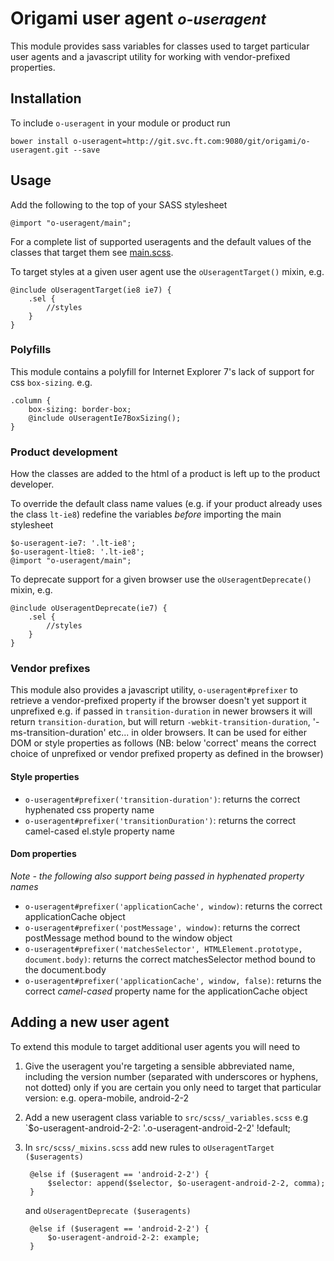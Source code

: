 # Origami user agent <small>*o-useragent*</small>

This module provides sass variables for classes used to target particular user agents and a javascript utility for working with vendor-prefixed properties.

## Installation

To include `o-useragent` in your module or product run

	bower install o-useragent=http://git.svc.ft.com:9080/git/origami/o-useragent.git --save

## Usage

Add the following to the top of your SASS stylesheet

	@import "o-useragent/main";  

For a complete list of supported useragents and the default values of the classes that target them see [main.scss](http://git.svc.ft.com/blob/origami%2Fo-useragent.git/HEAD/_variables.scss).

To target styles at a given user agent use the `oUseragentTarget()` mixin, e.g.

	@include oUseragentTarget(ie8 ie7) {
		.sel {
			//styles
		}
	}

### Polyfills
This module contains a polyfill for Internet Explorer 7's lack of support for css `box-sizing`. e.g.

    .column {
		box-sizing: border-box;
		@include oUseragentIe7BoxSizing();
    }

### Product development
How the classes are added to the html of a product is left up to the product developer.

To override the default class name values (e.g. if your product already uses the class `lt-ie8`) redefine the variables *before* importing the main stylesheet

	$o-useragent-ie7: '.lt-ie8';
	$o-useragent-ltie8: '.lt-ie8';
	@import "o-useragent/main";

To deprecate support for a given browser use the `oUseragentDeprecate()` mixin, e.g.

	@include oUseragentDeprecate(ie7) {
		.sel {
			//styles
		}
	}

### Vendor prefixes
This module also provides a javascript utility, `o-useragent#prefixer` to retrieve a vendor-prefixed property if the browser doesn't yet support it unprefixed e.g. if passed in `transition-duration` in newer browsers it will return `transition-duration`, but will return `-webkit-transition-duration`, '-ms-transition-duration' etc... in older browsers. It can be used for either DOM or style properties as follows (NB: below 'correct' means the correct choice of unprefixed or vendor prefixed property as defined in the browser)

#### Style properties
* `o-useragent#prefixer('transition-duration')`: returns the correct hyphenated css property name
* `o-useragent#prefixer('transitionDuration')`: returns the correct camel-cased el.style property name

#### Dom properties
*Note - the following also support being passed in hyphenated property names*

* `o-useragent#prefixer('applicationCache', window)`: returns the correct applicationCache object
* `o-useragent#prefixer('postMessage', window)`: returns the correct postMessage method bound to the window object
* `o-useragent#prefixer('matchesSelector', HTMLElement.prototype, document.body)`: returns the correct matchesSelector method bound to the document.body
* `o-useragent#prefixer('applicationCache', window, false)`: returns the correct *camel-cased* property name for the applicationCache object



## Adding a new user agent

To extend this module to target additional user agents you will need to 

1. Give the useragent you're targeting a sensible abbreviated name, including the version number (separated with underscores or hyphens, not dotted) only if you are certain you only need to target that particular version: e.g. opera-mobile, android-2-2	
2. Add a new useragent class variable to `src/scss/_variables.scss` e.g `$o-useragent-android-2-2: '.o-useragent-android-2-2' !default; 
3. In `src/scss/_mixins.scss` add new rules to `oUseragentTarget ($useragents)`

	    @else if ($useragent == 'android-2-2') {
			$selector: append($selector, $o-useragent-android-2-2, comma);
		}

	and `oUseragentDeprecate ($useragents)`

		@else if ($useragent == 'android-2-2') {
			$o-useragent-android-2-2: example;
		}